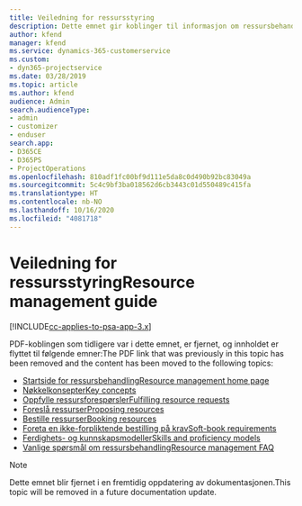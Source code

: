 ```yaml
---
title: Veiledning for ressursstyring
description: Dette emnet gir koblinger til informasjon om ressursbehandling i Project Service Automation
author: kfend
manager: kfend
ms.service: dynamics-365-customerservice
ms.custom:
- dyn365-projectservice
ms.date: 03/28/2019
ms.topic: article
ms.author: kfend
audience: Admin
search.audienceType:
- admin
- customizer
- enduser
search.app:
- D365CE
- D365PS
- ProjectOperations
ms.openlocfilehash: 810adf1fc00bf9d111e5da8c0d490b92bc83049a
ms.sourcegitcommit: 5c4c9bf3ba018562d6cb3443c01d550489c415fa
ms.translationtype: HT
ms.contentlocale: nb-NO
ms.lasthandoff: 10/16/2020
ms.locfileid: "4081718"
---
```

# <a name="resource-management-guide"></a><span data-ttu-id="67e9c-103">Veiledning for ressursstyring</span><span class="sxs-lookup"><span data-stu-id="67e9c-103">Resource management guide</span></span>

[!INCLUDE[cc-applies-to-psa-app-3.x](../../includes/cc-applies-to-psa-app-3x.md)]

<span data-ttu-id="67e9c-104">PDF-koblingen som tidligere var i dette emnet, er fjernet, og innholdet er flyttet til følgende emner:</span><span class="sxs-lookup"><span data-stu-id="67e9c-104">The PDF link that was previously in this topic has been removed and the content has been moved to the following topics:</span></span>

- [<span data-ttu-id="67e9c-105">Startside for ressursbehandling</span><span class="sxs-lookup"><span data-stu-id="67e9c-105">Resource management home page</span></span>](../resource-management-home-page.md)
- [<span data-ttu-id="67e9c-106">Nøkkelkonsepter</span><span class="sxs-lookup"><span data-stu-id="67e9c-106">Key concepts</span></span>](../reports-key-concepts.md)
- [<span data-ttu-id="67e9c-107">Oppfylle ressursforespørsler</span><span class="sxs-lookup"><span data-stu-id="67e9c-107">Fulfilling resource requests</span></span>](../resource-management-fulfill-requests.md)
- [<span data-ttu-id="67e9c-108">Foreslå ressurser</span><span class="sxs-lookup"><span data-stu-id="67e9c-108">Proposing resources</span></span>](../resource-management-propose-resources.md)
- [<span data-ttu-id="67e9c-109">Bestille ressurser</span><span class="sxs-lookup"><span data-stu-id="67e9c-109">Booking resources</span></span>](../resource-management-book-resources-scheduleboard.md)
- [<span data-ttu-id="67e9c-110">Foreta en ikke-forpliktende bestilling på krav</span><span class="sxs-lookup"><span data-stu-id="67e9c-110">Soft-book requirements</span></span>](../resource-management-softbook-requirements.md)
- [<span data-ttu-id="67e9c-111">Ferdighets- og kunnskapsmodeller</span><span class="sxs-lookup"><span data-stu-id="67e9c-111">Skills and proficiency models</span></span>](../resource-management-skills-proficiency.md)
- [<span data-ttu-id="67e9c-112">Vanlige spørsmål om ressursbehandling</span><span class="sxs-lookup"><span data-stu-id="67e9c-112">Resource management FAQ</span></span>](../resource-management-faq.md)

> [!NOTE]
> <span data-ttu-id="67e9c-113">Dette emnet blir fjernet i en fremtidig oppdatering av dokumentasjonen.</span><span class="sxs-lookup"><span data-stu-id="67e9c-113">This topic will be removed in a future documentation update.</span></span> 
